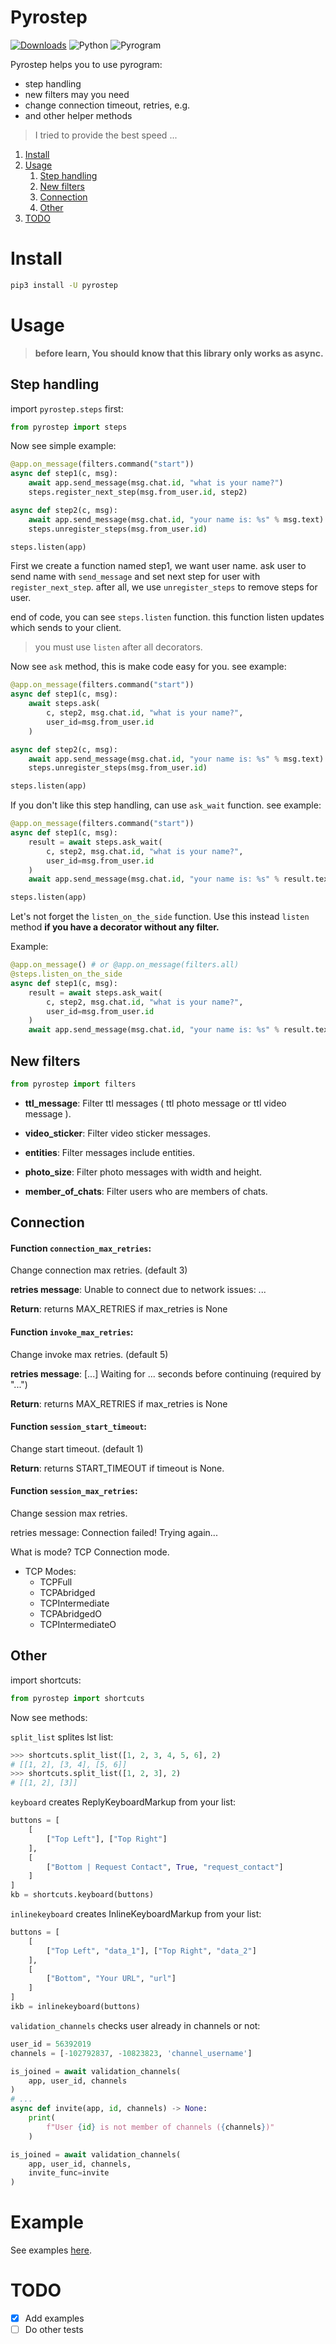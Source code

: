 # Pyrostep

[![Downloads](https://static.pepy.tech/personalized-badge/pyrostep?period=total&units=abbreviation&left_color=red&right_color=grey&left_text=Downloads)](https://pepy.tech/project/pyrostep) ![Python](https://img.shields.io/static/v1?label=Language&message=Python&color=blue&style=flat&logo=python) ![Pyrogram](https://img.shields.io/static/v1?label=Framework&message=Pyrogram&color=red&style=flat)

Pyrostep helps you to use pyrogram:
- step handling
- new filters may you need
- change connection timeout, retries, e.g.
- and other helper methods

> I tried to provide the best speed ...

1. [Install](#install)
2. [Usage](#usage)
    1. [Step handling](#step-handling)
    2. [New filters](#new-filters)
    3. [Connection](#connection)
    4. [Other](#other)
4. [TODO](#todo)

# Install
```bash
pip3 install -U pyrostep
```

# Usage

> **before learn, You should know that this library only works as async.**

## Step handling

import `pyrostep.steps` first:
```python
from pyrostep import steps
```

Now see simple example:
```python
@app.on_message(filters.command("start"))
async def step1(c, msg):
    await app.send_message(msg.chat.id, "what is your name?")
    steps.register_next_step(msg.from_user.id, step2)

async def step2(c, msg):
    await app.send_message(msg.chat.id, "your name is: %s" % msg.text)
    steps.unregister_steps(msg.from_user.id)

steps.listen(app)
```

First we create a function named step1, we want user name. ask user to send name with `send_message` and set next step for user with `register_next_step`. after all, we use `unregister_steps` to remove steps for user.

end of code, you can see `steps.listen` function. this function listen updates which sends to your client.

> you must use `listen` after all decorators.

Now see `ask` method, this is make code easy for you. see example:
```python
@app.on_message(filters.command("start"))
async def step1(c, msg):
    await steps.ask(
        c, step2, msg.chat.id, "what is your name?",
        user_id=msg.from_user.id
    )

async def step2(c, msg):
    await app.send_message(msg.chat.id, "your name is: %s" % msg.text)
    steps.unregister_steps(msg.from_user.id)

steps.listen(app)
```

If you don't like this step handling, can use `ask_wait` function. see example:
```python
@app.on_message(filters.command("start"))
async def step1(c, msg):
    result = await steps.ask_wait(
        c, step2, msg.chat.id, "what is your name?",
        user_id=msg.from_user.id
    )
    await app.send_message(msg.chat.id, "your name is: %s" % result.text)

steps.listen(app)
```

Let's not forget the `listen_on_the_side` function.
Use this instead `listen` method **if you have a decorator without any filter.**

Example:
```python
@app.on_message() # or @app.on_message(filters.all)
@steps.listen_on_the_side
async def step1(c, msg):
    result = await steps.ask_wait(
        c, step2, msg.chat.id, "what is your name?",
        user_id=msg.from_user.id
    )
    await app.send_message(msg.chat.id, "your name is: %s" % result.text)
```

## New filters

```python
from pyrostep import filters
```

- **ttl_message**: Filter ttl messages ( ttl photo message or ttl video message ).

- **video_sticker**: Filter video sticker messages.

- **entities**: Filter messages include entities.

- **photo_size**: Filter photo messages with width and height.

- **member_of_chats**: Filter users who are members of chats.

## Connection

#### **Function `connection_max_retries`**:

Change connection max retries. (default 3)

**retries message**:
Unable to connect due to network issues: ...

**Return**:
    returns MAX_RETRIES if max_retries is None

#### **Function `invoke_max_retries`**:
Change invoke max retries. (default 5)

**retries message**:
    [...] Waiting for ... seconds before continuing (required by "...")
    
**Return**:
    returns MAX_RETRIES if max_retries is None

#### **Function `session_start_timeout`**:
Change start timeout. (default 1)

**Return**:
    returns START_TIMEOUT if timeout is None. 

#### **Function `session_max_retries`**:
Change session max retries.

retries message:
    Connection failed! Trying again...
    
What is mode? TCP Connection mode.

- TCP Modes:
    - TCPFull
    - TCPAbridged
    - TCPIntermediate
    - TCPAbridgedO
    - TCPIntermediateO

## Other
import shortcuts:
```python
from pyrostep import shortcuts
```

Now see methods:

`split_list` splites lst list:
```python
>>> shortcuts.split_list([1, 2, 3, 4, 5, 6], 2)
# [[1, 2], [3, 4], [5, 6]]
>>> shortcuts.split_list([1, 2, 3], 2)
# [[1, 2], [3]]
```

`keyboard` creates ReplyKeyboardMarkup from your list:
```python
buttons = [
    [
        ["Top Left"], ["Top Right"]
    ],
    [
        ["Bottom | Request Contact", True, "request_contact"]
    ]
]
kb = shortcuts.keyboard(buttons)
```

`inlinekeyboard` creates InlineKeyboardMarkup from your list:
```python
buttons = [
    [
        ["Top Left", "data_1"], ["Top Right", "data_2"]
    ],
    [
        ["Bottom", "Your URL", "url"]
    ]
]
ikb = inlinekeyboard(buttons)
```

`validation_channels` checks user already in channels or not:
```python
user_id = 56392019
channels = [-102792837, -10823823, 'channel_username']

is_joined = await validation_channels(
    app, user_id, channels
)
# ...
async def invite(app, id, channels) -> None:
    print(
        f"User {id} is not member of channels ({channels})"
    )

is_joined = await validation_channels(
    app, user_id, channels,
    invite_func=invite
)
```

# Example
See examples [here](https://github.com/aWolver/pyrostep/tree/main/example).

# TODO
- [x] Add examples
- [ ] Do other tests
